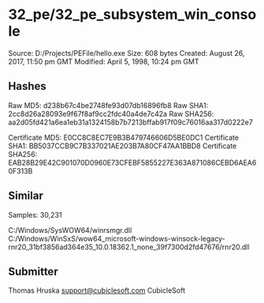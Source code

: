 32_pe/32_pe_subsystem_win_console
=================================

Source:  D:/Projects/PEFile/hello.exe
Size:  608 bytes
Created:  August 26, 2017, 11:50 pm GMT
Modified:  April 5, 1998, 10:24 pm GMT

Hashes
------

Raw MD5:  d238b67c4be2748fe93d07db16896fb8
Raw SHA1:  2cc8d26a28093e9f67f8af9cc2fdc40a4de7c42a
Raw SHA256:  aa2d05fd421a6ea1eb31a1324158b7b7213bffab917f09c76016aa317d0222e7

Certificate MD5:  E0CC8C8EC7E9B3B479746606D5BE0DC1
Certificate SHA1:  BB5037CCB9C7B337021AE203B7A80CF47AA1BBD8
Certificate SHA256:  EAB28B29E42C901070D0960E73CFEBF5855227E363A871086CEBD6AEA60F313B

Similar
-------

Samples:  30,231

C:/Windows/SysWOW64/winrsmgr.dll
C:/Windows/WinSxS/wow64_microsoft-windows-winsock-legacy-rnr20_31bf3856ad364e35_10.0.18362.1_none_39f7300d2fd47676/rnr20.dll

Submitter
---------

Thomas Hruska
support@cubiclesoft.com
CubicleSoft
